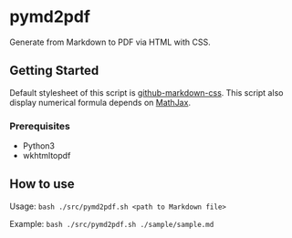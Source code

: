 # pymd2pdf
Generate from Markdown to PDF via HTML with CSS.

## Getting Started
Default stylesheet of this script is [github-markdown-css](https://github.com/sindresorhus/github-markdown-css).
This script also display numerical formula depends on [MathJax](https://www.mathjax.org/).
### Prerequisites

- Python3
- wkhtmltopdf

## How to use
Usage: `bash ./src/pymd2pdf.sh <path to Markdown file>`


Example: `bash ./src/pymd2pdf.sh ./sample/sample.md`
